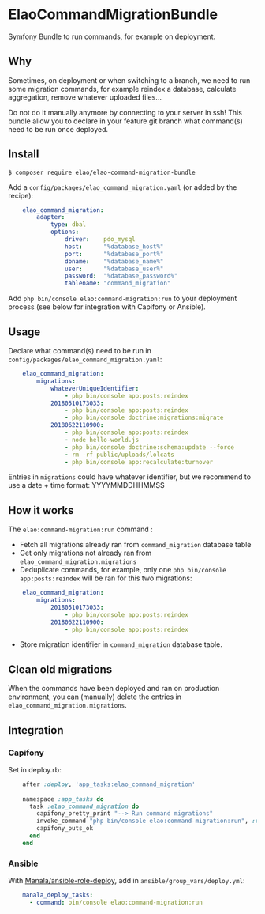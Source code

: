 # ElaoCommandMigrationBundle

Symfony Bundle to run commands, for example on deployment.

## Why

Sometimes, on deployment or when switching to a branch, we need to run some migration commands,
for example reindex a database, calculate aggregation, remove whatever uploaded files...

Do not do it manually anymore by connecting to your server in ssh!
This bundle allow you to declare in your feature git branch what command(s) need to be run once deployed.

## Install

    $ composer require elao/elao-command-migration-bundle

Add a `config/packages/elao_command_migration.yaml` (or added by the recipe):

```yaml
    elao_command_migration:
        adapter:
            type: dbal
            options:
                driver:    pdo_mysql
                host:      "%database_host%"
                port:      "%database_port%"
                dbname:    "%database_name%"
                user:      "%database_user%"
                password:  "%database_password%"
                tablename: "command_migration"
```

Add `php bin/console elao:command-migration:run` to your deployment process (see below for integration with Capifony or Ansible).

## Usage

Declare what command(s) need to be run in `config/packages/elao_command_migration.yaml`:

```yaml
    elao_command_migration:
        migrations:
            whateverUniqueIdentifier:
                - php bin/console app:posts:reindex
            20180510173033:
                - php bin/console app:posts:reindex
                - php bin/console doctrine:migrations:migrate
            20180622110900:
                - php bin/console app:posts:reindex
                - node hello-world.js
                - php bin/console doctrine:schema:update --force
                - rm -rf public/uploads/lolcats
                - php bin/console app:recalculate:turnover
```

Entries in `migrations` could have whatever identifier, but we recommend to use a date + time format: YYYYMMDDHHMMSS

## How it works

The `elao:command-migration:run` command :

- Fetch all migrations already ran from `command_migration` database table
- Get only migrations not already ran from `elao_command_migration.migrations`
- Deduplicate commands, for example, only one `php bin/console app:posts:reindex` will be ran for this two migrations:

```yaml
    elao_command_migration:
        migrations:
            20180510173033:
                - php bin/console app:posts:reindex
            20180622110900:
                - php bin/console app:posts:reindex
```

- Store migration identifier in `command_migration` database table.

## Clean old migrations

When the commands have been deployed and ran on production environment, you can (manually) delete the entries in
`elao_command_migration.migrations`.

## Integration

### Capifony

Set in deploy.rb:

```rb
    after :deploy, 'app_tasks:elao_command_migration'
    
    namespace :app_tasks do
      task :elao_command_migration do
        capifony_pretty_print "--> Run command migrations"
        invoke_command "php bin/console elao:command-migration:run", :via => run_method
        capifony_puts_ok
      end
    end
```

### Ansible

With [Manala/ansible-role-deploy](https://github.com/manala/ansible-role-deploy), add in `ansible/group_vars/deploy.yml`:

```yaml
    manala_deploy_tasks:
      - command: bin/console elao:command-migration:run
```
